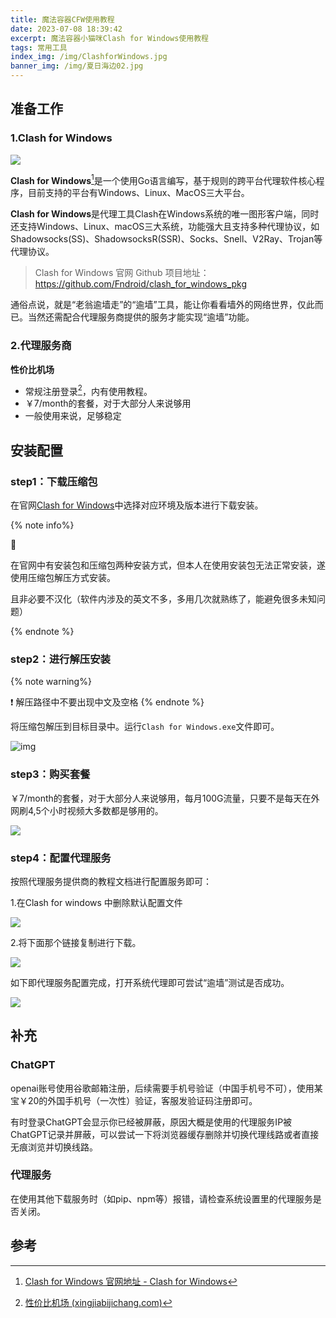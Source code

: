```yaml
---
title: 魔法容器CFW使用教程
date: 2023-07-08 18:39:42
excerpt: 魔法容器小猫咪Clash for Windows使用教程
tags: 常用工具
index_img: /img/ClashforWindows.jpg
banner_img: /img/夏日海边02.jpg
---
```


## 准备工作

### 1.Clash for Windows

![](../img/ClashforWindows.jpg)

**Clash for Windows**[^1]是一个使用Go语言编写，基于规则的跨平台代理软件核心程序，目前支持的平台有Windows、Linux、MacOS三大平台。

**Clash for Windows**是代理工具Clash在Windows系统的唯一图形客户端，同时还支持Windows、Linux、macOS三大系统，功能强大且支持多种代理协议，如Shadowsocks(SS)、ShadowsocksR(SSR)、Socks、Snell、V2Ray、Trojan等代理协议。

>   Clash for Windows 官网 Github 项目地址：https://github.com/Fndroid/clash_for_windows_pkg

通俗点说，就是“老翁逾墙走”的“逾墙”工具，能让你看看墙外的网络世界，仅此而已。当然还需配合代理服务商提供的服务才能实现“逾墙”功能。

### 2.代理服务商

**性价比机场**

-   常规注册登录[^2]，内有使用教程。
-   ￥7/month的套餐，对于大部分人来说够用
-   一般使用来说，足够稳定

## 安装配置

### step1：下载压缩包

在官网[Clash for Windows](https://clashforwindows.org/)中选择对应环境及版本进行下载安装。

{% note info%}

📌

在官网中有安装包和压缩包两种安装方式，但本人在使用安装包无法正常安装，遂使用压缩包解压方式安装。

且非必要不汉化（软件内涉及的英文不多，多用几次就熟练了，能避免很多未知问题）

{% endnote %}

### step2：进行解压安装

{% note warning%}

 ❗ 解压路径中不要出现中文及空格
{% endnote %}

将压缩包解压到目标目录中。运行`Clash for Windows.exe`文件即可。

![img](../img/clash_for_windows.png)

### step3：购买套餐

￥7/month的套餐，对于大部分人来说够用，每月100G流量，只要不是每天在外网刷4,5个小时视频大多数都是够用的。

![](../img/性价比飞机场套餐.png)



### step4：配置代理服务

按照代理服务提供商的教程文档进行配置服务即可：

1.在Clash for windows 中删除默认配置文件

![](../img/代理服务配置1.png)

2.将下面那个链接复制进行下载。

![](../img/代理服务配置2.png)

如下即代理服务配置完成，打开系统代理即可尝试“逾墙”测试是否成功。

![](../img/代理服务配置完成.png)

## 补充

### ChatGPT

openai账号使用谷歌邮箱注册，后续需要手机号验证（中国手机号不可），使用某宝￥20的外国手机号（一次性）验证，客服发验证码注册即可。

有时登录ChatGPT会显示你已经被屏蔽，原因大概是使用的代理服务IP被ChatGPT记录并屏蔽，可以尝试一下将浏览器缓存删除并切换代理线路或者直接无痕浏览并切换线路。

### 代理服务

在使用其他下载服务时（如pip、npm等）报错，请检查系统设置里的代理服务是否关闭。

## 参考

[^1]: [Clash for Windows 官网地址 - Clash for Windows](https://clashforwindows.org/clash-for-windows-official/)
[^2]: [性价比机场 (xingjiabijichang.com)](https://1.xingjiabijichang.com/#/login)
[^3]: [can](https://hiif.ong/clash/)
